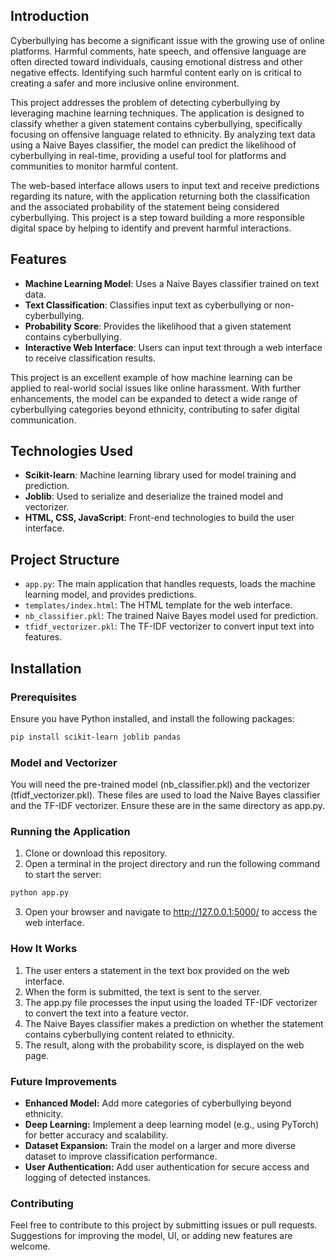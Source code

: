 ## Introduction

Cyberbullying has become a significant issue with the growing use of online platforms. Harmful comments, hate speech, and offensive language are often directed toward individuals, causing emotional distress and other negative effects. Identifying such harmful content early on is critical to creating a safer and more inclusive online environment.

This project addresses the problem of detecting cyberbullying by leveraging machine learning techniques. The application is designed to classify whether a given statement contains cyberbullying, specifically focusing on offensive language related to ethnicity. By analyzing text data using a Naive Bayes classifier, the model can predict the likelihood of cyberbullying in real-time, providing a useful tool for platforms and communities to monitor harmful content.

The web-based interface allows users to input text and receive predictions regarding its nature, with the application returning both the classification and the associated probability of the statement being considered cyberbullying. This project is a step toward building a more responsible digital space by helping to identify and prevent harmful interactions.

## Features

- **Machine Learning Model**: Uses a Naive Bayes classifier trained on text data.
- **Text Classification**: Classifies input text as cyberbullying or non-cyberbullying.
- **Probability Score**: Provides the likelihood that a given statement contains cyberbullying.
- **Interactive Web Interface**: Users can input text through a web interface to receive classification results.
  
This project is an excellent example of how machine learning can be applied to real-world social issues like online harassment. With further enhancements, the model can be expanded to detect a wide range of cyberbullying categories beyond ethnicity, contributing to safer digital communication.

## Technologies Used

- **Scikit-learn**: Machine learning library used for model training and prediction.
- **Joblib**: Used to serialize and deserialize the trained model and vectorizer.
- **HTML, CSS, JavaScript**: Front-end technologies to build the user interface.

## Project Structure

- `app.py`: The main application that handles requests, loads the machine learning model, and provides predictions.
- `templates/index.html`: The HTML template for the web interface.
- `nb_classifier.pkl`: The trained Naive Bayes model used for prediction.
- `tfidf_vectorizer.pkl`: The TF-IDF vectorizer to convert input text into features.

## Installation

### Prerequisites

Ensure you have Python installed, and install the following packages:

```bash
pip install scikit-learn joblib pandas
```
### Model and Vectorizer
You will need the pre-trained model (nb_classifier.pkl) and the vectorizer (tfidf_vectorizer.pkl). These files are used to load the Naive Bayes classifier and the TF-IDF vectorizer. Ensure these are in the same directory as app.py.

### Running the Application
1. Clone or download this repository.
2. Open a terminal in the project directory and run the following command to start the server:
```bash
python app.py
```
3. Open your browser and navigate to http://127.0.0.1:5000/ to access the web interface.

### How It Works
1. The user enters a statement in the text box provided on the web interface.
2. When the form is submitted, the text is sent to the server.
3. The app.py file processes the input using the loaded TF-IDF vectorizer to convert the text into a feature vector.
4. The Naive Bayes classifier makes a prediction on whether the statement contains cyberbullying content related to ethnicity.
5. The result, along with the probability score, is displayed on the web page.

### Future Improvements
- **Enhanced Model:** Add more categories of cyberbullying beyond ethnicity.
- **Deep Learning:** Implement a deep learning model (e.g., using PyTorch) for better accuracy and scalability.
- **Dataset Expansion:** Train the model on a larger and more diverse dataset to improve classification performance.
- **User Authentication:** Add user authentication for secure access and logging of detected instances.

### Contributing
Feel free to contribute to this project by submitting issues or pull requests. Suggestions for improving the model, UI, or adding new features are welcome.




